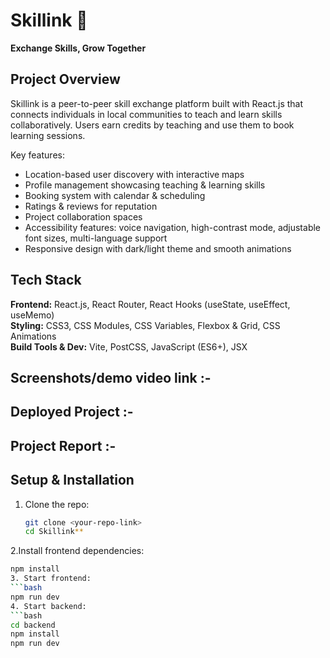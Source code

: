 # Skillink 🌱  
**Exchange Skills, Grow Together**

## Project Overview
Skillink is a peer-to-peer skill exchange platform built with React.js that connects individuals in local communities to teach and learn skills collaboratively. Users earn credits by teaching and use them to book learning sessions.  

Key features:  
- Location-based user discovery with interactive maps  
- Profile management showcasing teaching & learning skills  
- Booking system with calendar & scheduling  
- Ratings & reviews for reputation  
- Project collaboration spaces  
- Accessibility features: voice navigation, high-contrast mode, adjustable font sizes, multi-language support  
- Responsive design with dark/light theme and smooth animations  

## Tech Stack
**Frontend:** React.js, React Router, React Hooks (useState, useEffect, useMemo)  
**Styling:** CSS3, CSS Modules, CSS Variables, Flexbox & Grid, CSS Animations  
**Build Tools & Dev:** Vite, PostCSS, JavaScript (ES6+), JSX  

## Screenshots/demo video link :- 

## Deployed Project :- 

## Project Report :- 

## Setup & Installation
1. Clone the repo:  
   ```bash
   git clone <your-repo-link>
   cd Skillink**
2.Install frontend dependencies:
   ```bash
   npm install
3. Start frontend:
   ```bash
   npm run dev
4. Start backend:
   ```bash
   cd backend
   npm install
   npm run dev
